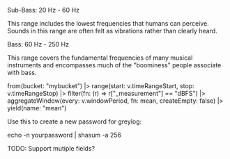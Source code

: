 Sub-Bass: 20 Hz - 60 Hz

This range includes the lowest frequencies that humans can perceive. Sounds in this range are often felt as vibrations rather than clearly heard.

Bass: 60 Hz - 250 Hz

This range covers the fundamental frequencies of many musical instruments and encompasses much of the "boominess" people associate with bass.


from(bucket: "mybucket")
  |> range(start: v.timeRangeStart, stop: v.timeRangeStop)
  |> filter(fn: (r) => r["_measurement"] == "dBFS")
  |> aggregateWindow(every: v.windowPeriod, fn: mean, createEmpty: false)
  |> yield(name: "mean")


Use this to create a new password for greylog:

echo -n yourpassword | shasum -a 256




TODO:
Support mutiple fields?






